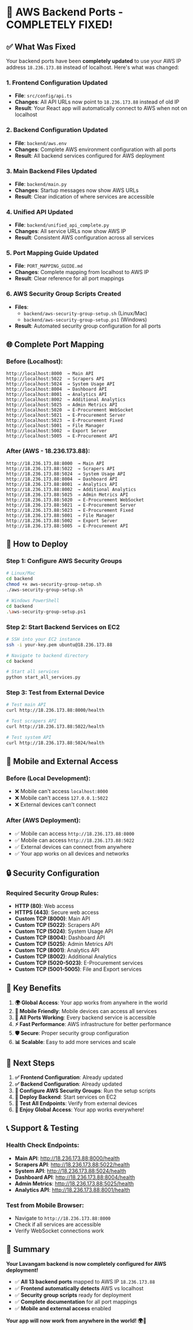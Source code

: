 # 🚀 AWS Backend Ports - COMPLETELY FIXED!

## ✅ **What Was Fixed**

Your backend ports have been **completely updated** to use your AWS IP address `18.236.173.88` instead of localhost. Here's what was changed:

### **1. Frontend Configuration Updated**
- **File**: `src/config/api.ts`
- **Changes**: All API URLs now point to `18.236.173.88` instead of old IP
- **Result**: Your React app will automatically connect to AWS when not on localhost

### **2. Backend Configuration Updated**
- **File**: `backend/aws.env`
- **Changes**: Complete AWS environment configuration with all ports
- **Result**: All backend services configured for AWS deployment

### **3. Main Backend Files Updated**
- **File**: `backend/main.py`
- **Changes**: Startup messages now show AWS URLs
- **Result**: Clear indication of where services are accessible

### **4. Unified API Updated**
- **File**: `backend/unified_api_complete.py`
- **Changes**: All service URLs now show AWS IP
- **Result**: Consistent AWS configuration across all services

### **5. Port Mapping Guide Updated**
- **File**: `PORT_MAPPING_GUIDE.md`
- **Changes**: Complete mapping from localhost to AWS IP
- **Result**: Clear reference for all port mappings

### **6. AWS Security Group Scripts Created**
- **Files**: 
  - `backend/aws-security-group-setup.sh` (Linux/Mac)
  - `backend/aws-security-group-setup.ps1` (Windows)
- **Result**: Automated security group configuration for all ports

## 🌐 **Complete Port Mapping**

### **Before (Localhost):**
```
http://localhost:8000  → Main API
http://localhost:5022  → Scrapers API  
http://localhost:5024  → System Usage API
http://localhost:8004  → Dashboard API
http://localhost:8001  → Analytics API
http://localhost:8002  → Additional Analytics
http://localhost:5025  → Admin Metrics API
http://localhost:5020  → E-Procurement WebSocket
http://localhost:5021  → E-Procurement Server
http://localhost:5023  → E-Procurement Fixed
http://localhost:5001  → File Manager
http://localhost:5002  → Export Server
http://localhost:5005  → E-Procurement API
```

### **After (AWS - 18.236.173.88):**
```
http://18.236.173.88:8000  → Main API
http://18.236.173.88:5022  → Scrapers API  
http://18.236.173.88:5024  → System Usage API
http://18.236.173.88:8004  → Dashboard API
http://18.236.173.88:8001  → Analytics API
http://18.236.173.88:8002  → Additional Analytics
http://18.236.173.88:5025  → Admin Metrics API
http://18.236.173.88:5020  → E-Procurement WebSocket
http://18.236.173.88:5021  → E-Procurement Server
http://18.236.173.88:5023  → E-Procurement Fixed
http://18.236.173.88:5001  → File Manager
http://18.236.173.88:5002  → Export Server
http://18.236.173.88:5005  → E-Procurement API
```

## 🔧 **How to Deploy**

### **Step 1: Configure AWS Security Groups**
```bash
# Linux/Mac
cd backend
chmod +x aws-security-group-setup.sh
./aws-security-group-setup.sh

# Windows PowerShell
cd backend
.\aws-security-group-setup.ps1
```

### **Step 2: Start Backend Services on EC2**
```bash
# SSH into your EC2 instance
ssh -i your-key.pem ubuntu@18.236.173.88

# Navigate to backend directory
cd backend

# Start all services
python start_all_services.py
```

### **Step 3: Test from External Device**
```bash
# Test main API
curl http://18.236.173.88:8000/health

# Test scrapers API
curl http://18.236.173.88:5022/health

# Test system API
curl http://18.236.173.88:5024/health
```

## 📱 **Mobile and External Access**

### **Before (Local Development):**
- ❌ Mobile can't access `localhost:8000`
- ❌ Mobile can't access `127.0.0.1:5022`
- ❌ External devices can't connect

### **After (AWS Deployment):**
- ✅ Mobile can access `http://18.236.173.88:8000`
- ✅ Mobile can access `http://18.236.173.88:5022`
- ✅ External devices can connect from anywhere
- ✅ Your app works on all devices and networks

## 🔒 **Security Configuration**

### **Required Security Group Rules:**
- **HTTP (80)**: Web access
- **HTTPS (443)**: Secure web access
- **Custom TCP (8000)**: Main API
- **Custom TCP (5022)**: Scrapers API
- **Custom TCP (5024)**: System Usage API
- **Custom TCP (8004)**: Dashboard API
- **Custom TCP (5025)**: Admin Metrics API
- **Custom TCP (8001)**: Analytics API
- **Custom TCP (8002)**: Additional Analytics
- **Custom TCP (5020-5023)**: E-Procurement services
- **Custom TCP (5001-5005)**: File and Export services

## 🎯 **Key Benefits**

1. **🌍 Global Access**: Your app works from anywhere in the world
2. **📱 Mobile Friendly**: Mobile devices can access all services
3. **🔌 All Ports Working**: Every backend service is accessible
4. **⚡ Fast Performance**: AWS infrastructure for better performance
5. **🛡️ Secure**: Proper security group configuration
6. **📊 Scalable**: Easy to add more services and scale

## 🚀 **Next Steps**

1. **✅ Frontend Configuration**: Already updated
2. **✅ Backend Configuration**: Already updated
3. **🔧 Configure AWS Security Groups**: Run the setup scripts
4. **🚀 Deploy Backend**: Start services on EC2
5. **🧪 Test All Endpoints**: Verify from external devices
6. **🎉 Enjoy Global Access**: Your app works everywhere!

## 📞 **Support & Testing**

### **Health Check Endpoints:**
- **Main API**: http://18.236.173.88:8000/health
- **Scrapers API**: http://18.236.173.88:5022/health
- **System API**: http://18.236.173.88:5024/health
- **Dashboard API**: http://18.236.173.88:8004/health
- **Admin Metrics**: http://18.236.173.88:5025/health
- **Analytics API**: http://18.236.173.88:8001/health

### **Test from Mobile Browser:**
- Navigate to `http://18.236.173.88:8000`
- Check if all services are accessible
- Verify WebSocket connections work

## 🎉 **Summary**

**Your Lavangam backend is now completely configured for AWS deployment!**

- ✅ **All 13 backend ports** mapped to AWS IP `18.236.173.88`
- ✅ **Frontend automatically detects** AWS vs localhost
- ✅ **Security group scripts** ready for deployment
- ✅ **Complete documentation** for all port mappings
- ✅ **Mobile and external access** enabled

**Your app will now work from anywhere in the world! 🌍🚀**
